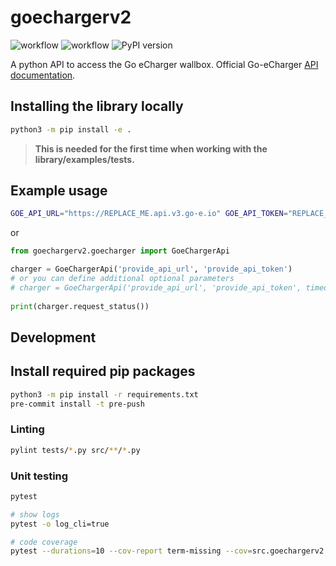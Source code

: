 # goechargerv2

![workflow](https://github.com/openkfw/goechargerv2/actions/workflows/python-ci.yml/badge.svg)
![workflow](https://github.com/openkfw/goechargerv2/actions/workflows/python-publish.yml/badge.svg)
![PyPI version](https://badge.fury.io/py/goechargerv2.svg)

A python API to access the Go eCharger wallbox. Official Go-eCharger [API documentation](https://github.com/goecharger/go-eCharger-API-v2).

## Installing the library locally

```bash
python3 -m pip install -e .
```

> __This is needed for the first time when working with the library/examples/tests.__

## Example usage

```bash
GOE_API_URL="https://REPLACE_ME.api.v3.go-e.io" GOE_API_TOKEN="REPLACE_ME" python3 examples/simple.py
```

or

```python
from goechargerv2.goecharger import GoeChargerApi

charger = GoeChargerApi('provide_api_url', 'provide_api_token')
# or you can define additional optional parameters
# charger = GoeChargerApi('provide_api_url', 'provide_api_token', timeout=10, wait=True)
 
print(charger.request_status())
```

## Development

## Install required pip packages

```bash
python3 -m pip install -r requirements.txt
pre-commit install -t pre-push
```

### Linting

```bash
pylint tests/*.py src/**/*.py
```

### Unit testing

```bash
pytest

# show logs
pytest -o log_cli=true

# code coverage
pytest --durations=10 --cov-report term-missing --cov=src.goechargerv2 tests
```

